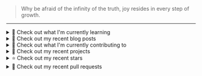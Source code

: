> Why be afraid of the infinity of the truth, joy resides in every step of growth.



---
<details>
<summary>
📓 Check out what I'm currently learning
</summary>

- [X] CMU15-445(2023FALL)

  - [X] [Project#0: C++ Primer](https://zihao256.github.io/p/6fa5e9a2.html)
  - [X] Homework#1: SQL
  - [X] [Project#1: Buffer Pool Manager](https://zihao256.github.io/p/1c228cd6.html)
  - [X] Homework#2: Storage & Indexes
  - [X] [Project#2: Extendible Hash Index](https://zihao256.github.io/p/517dd8ea.html)
  - [X] [Project#3: Query Execution](https://zihao256.github.io/p/c186cbfd.html)
  - [X] [Project#4: CONCURRENCY CONTROL](https://zihao256.github.io/p/10f62ef4.html)


</details>

<details>
<summary>
📜 Check out my recent blog posts
</summary>

- [PROJECT #4: CONCURRENCY CONTROL](https://zihao256.github.io/p/10f62ef4.html) (11 months ago)
- [Project #3: Query Execution](https://zihao256.github.io/p/c186cbfd.html) (11 months ago)
- [rustlings](https://zihao256.github.io/p/2acafc61.html) (1 year ago)
- [基于Actix-Web(Rust)和Vue的Web开发记录](https://zihao256.github.io/p/d028ccc3.html) (1 year ago)
- [Project#2: Extendible Hash Index](https://zihao256.github.io/p/517dd8ea.html) (1 year ago)
</details>

<details>
<summary>
👷 Check out what I'm currently contributing to
</summary>

- [ZiHao256/InfoPlan](https://github.com/ZiHao256/InfoPlan) -  (2 months ago)
- [ZiHao256/Gallery](https://github.com/ZiHao256/Gallery) - 图床，存储博客上的图片 (3 months ago)
- [RubbiP/calcite-with-quickpick](https://github.com/RubbiP/calcite-with-quickpick) -  (3 months ago)
- [ZiHao256/ZiHao256.github.io](https://github.com/ZiHao256/ZiHao256.github.io) -  (7 months ago)
- [DIYgod/RSSHub](https://github.com/DIYgod/RSSHub) - 🧡 Everything is RSSible (7 months ago)
</details>

<details>
<summary>
🌱 Check out my recent projects
</summary>

- [ZiHao256/InfoPlan](https://github.com/ZiHao256/InfoPlan) - 
- [ZiHao256/adaptive-balsa](https://github.com/ZiHao256/adaptive-balsa) - 
- [ZiHao256/P2P-Based_Document_Sharing_System](https://github.com/ZiHao256/P2P-Based_Document_Sharing_System) - 
- [ZiHao256/BookManagementSystem](https://github.com/ZiHao256/BookManagementSystem) - XDU 3rd_term 程序设计实训
- [ZiHao256/Gallery](https://github.com/ZiHao256/Gallery) - 图床，存储博客上的图片
</details>

<details>
<summary>
⭐ Check out my recent stars
</summary>

- [chengazhen/cursor-auto-free](https://github.com/chengazhen/cursor-auto-free) - auto sign cursor (5 days ago)
- [yuaotian/go-cursor-help](https://github.com/yuaotian/go-cursor-help) - 解决Cursor在免费订阅期间出现以下提示的问题:  You&#39;ve reached your trial request limit.  /  Too many free trial accounts used on this machine. Please upgrade to pro. We have this limit in place to prevent abuse. Please let us know if you believe this is a mistake. (5 days ago)
- [JunyaoHu/academic-project-page-template-vue](https://github.com/JunyaoHu/academic-project-page-template-vue) - A vue-based project page template for academic papers. (in development) https://junyaohu.github.io/academic-project-page-template-vue (3 months ago)
- [pgcentralfoundation/pgrx](https://github.com/pgcentralfoundation/pgrx) - Build Postgres Extensions with Rust! (3 months ago)
- [PKU-DAIR/Starter-Guide](https://github.com/PKU-DAIR/Starter-Guide) - A comprehensive guide for beginners in the field of data management and artificial intelligence. (5 months ago)
</details>

<details>
<summary>
🔨 Check out my recent pull requests
</summary>

- [fix: update urls for xidian](https://github.com/DIYgod/RSSHub/pull/16551) on [DIYgod/RSSHub](https://github.com/DIYgod/RSSHub) (7 months ago)
- [feat(route): add route for cs.xidian.edu.cn &amp;&amp; fix url of namespace](https://github.com/DIYgod/RSSHub/pull/16547) on [DIYgod/RSSHub](https://github.com/DIYgod/RSSHub) (7 months ago)
- [fix: update example of Engineering Blogs in RSSHub docs](https://github.com/DIYgod/RSSHub/pull/16546) on [DIYgod/RSSHub](https://github.com/DIYgod/RSSHub) (7 months ago)
- [feat(route): add route for gr.xidian.edu.cn](https://github.com/DIYgod/RSSHub/pull/16538) on [DIYgod/RSSHub](https://github.com/DIYgod/RSSHub) (7 months ago)
- [fix(route): example of Engineering Blogs in RSSHub docs](https://github.com/DIYgod/RSSHub/pull/16536) on [DIYgod/RSSHub](https://github.com/DIYgod/RSSHub) (7 months ago)
</details>
